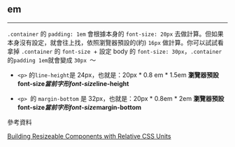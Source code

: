 ## em
---

`.container` 的 `padding: 1em` 會根據本身的 `font-size: 20px` 去做計算。但如果本身沒有設定，就會往上找，依照瀏覽器預設的(約) `16px` 做計算。你可以試試看拿掉 `.container` 的 `font-size `+ 設定 body 的 `font-size: 30px`，`.container` 的` padding 1em `就會變成 `30px `～


+ `<p>` 的` line-height `是 24px，也就是：20px * 0.8 em * 1.5em
__瀏覽器預設font-size*當前字形font-size*line-height__

+ `<p> `的 `margin-bottom` 是 32px，也就是：20px * 0.8em * 2em
__瀏覽器預設font-size*當前字形font-size*margin-bottom__

參考資料

[Building Resizeable Components with Relative CSS Units](https://css-tricks.com/building-resizeable-components-relative-css-units/)